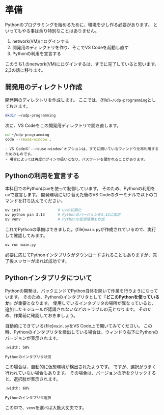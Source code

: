 # 準備

Pythonのプログラミングを始めるために、環境を少し作る必要があります。
といってもやる事は余り特別なことはありません。

1. network(VM)にログインする
2. 開発用のディレクトリを作り、そこでVS Codeを起動し直す
3. Pythonの利用を宣言する

このうち1.のnetwork(VM)にログインするは、すでに完了していると思います。2,3の話に移ります。

## 開発用のディレクトリ作成

開発用のディレクトリを作成します。
ここでは、{file}`~/udp-programming`としておきます。

```bash
mkdir ~/udp-programming
```

次に、VS Codeをこの開発用ディレクトリで開き直します。

```bash
cd ~/udp-programming
code --reuse-window .
```

```{note}
- VS Codeの`--reuse-window`オプションは、すでに開いているウィンドウを再利用するためのものです。
- 場合によっては再度ログインの扱いとなり、パスワードを聞かれることがあります。
```

## Pythonの利用を宣言する

本科目でのPythonはuvを使って制御しています。
そのため、Pythonの利用をuvで宣言します。
開発環境に切り替えた後のVS Codeのターミナルで以下のコマンドを打ち込んでください。

```bash
uv init                 # uvの初期化
uv python pin 3.13      # Pythonのバージョンを3.13に固定
uv venv                 # Pythonの仮想環境を作成
```

これでPythonの準備はできました。{file}`main.py`が作成されているので、実行して確認してみます。

```bash
uv run main.py
```

必要に応じてPythonインタプリタがダウンロードされることもありますが、完了後メッセーが出れば成功です。

## Pythonインタプリタについて

Pythonの開発は、バックエンドでPython自体を開いて作業を行うようになっています。
そのため、Pythonのインタプリタとして『**どこのPythonを使っているか**』が重要となります。
使用しているインタプリタの場所が異なっていると、追加したモジュールが認識されないなどのトラブルの元となります。
そのため、作業前に確認しておきましょう。

自動的にできている{file}`main.py`をVS Code上で開いてみてください。
この時、Pythonのインタプリタを検出している場合は、ウィンドウ右下にPythonのバージョンが表示されます。

```{figure} images/python-interpreter.png
:width: 50%

Pythonのインタプリタ状況
```

この場合は、自動的に仮想環境が検出されたようです。
ですが、選択がうまく行われていない場合もあります。
その場合は、バージョンの所をクリックすると、選択肢が表示されます。

```{figure} images/python-selector.png
:width: 60%

Pythonのインタプリタ選択
```

この中で、`venv`を選べば大抵大丈夫です。
